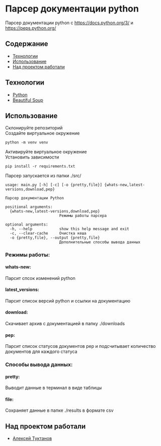 # Парсер документации python
Парсер документации python c https://docs.python.org/3/ и https://peps.python.org/

## Содержание
- [Технологии](#технологии)
- [Использование](#использование)
- [Над проектом работали](#над-проектом-работали)

## Технологии
- [Python](https://www.python.org/)
- [Beautiful Soup](https://www.crummy.com/software/BeautifulSoup/)

## Использование
Склонируйте репозиторий  
Создайте виртуальное окружение 
```
python -m venv venv
```
Активируйте виртуальное окружение  
Установить зависимости 
```
pip install -r requirements.txt
```
Парсер запускается из папки ./src/
```
usage: main.py [-h] [-c] [-o {pretty,file}] {whats-new,latest-versions,download,pep}

Парсер документации Python

positional arguments:
  {whats-new,latest-versions,download,pep}
                        Режимы работы парсера

optional arguments:
  -h, --help            show this help message and exit
  -c, --clear-cache     Очистка кеша
  -o {pretty,file}, --output {pretty,file}
                        Дополнительные способы вывода данных
```
### Режимы работы:
#### whats-new:
Парсит спсок изменений python
#### latest_versions:
Парсит список версий python и ссылки на документацию
#### download:
Cкачивает архив с документацией в папку ./downloads
#### pep:
Парсит список статусов документов pep и подсчитывает количество документов для каждого статуса
### Способы вывода данных:
#### pretty:
Выводит данные в терминал в виде таблицы
#### file:
Сохраняет данные в папке ./results в формате csv
## Над проектом работали
- [Алексей Туктанов](https://t.me/atuktanov)

